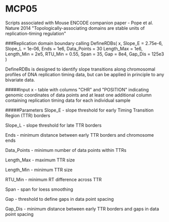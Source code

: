 MCP05
=====
Scripts associated with Mouse ENCODE companion paper - Pope et al. Nature 2014 "Topologically-associating domains are stable units of replication-timing regulation"

###Replication domain boundary calling
    DefineRDBs( x, Slope_E = 2.75e-6, Slope_L = 1e-06, Ends = 1e6, Data_Points = 30
                Length_Max = 1e6, Length_Min = 2e5, RTU_Min = 0.55, Span = 35,
                Gap = 8e4, Gap_Dis = 125e3 )

DefineRDBs is designed to identify slope transitions along chromosomal profiles of DNA replication timing data, but can be applied in principle to any bivariate data.

#####Input
x  -  table with columns "CHR" and "POSITION" indicating genomic coordinates of data points and at least one additional column containing replication timing data for each individual sample

#####Parameters
Slope_E  -  slope threshold for early Timing Transition Region (TTR) borders

Slope_L  -  slope threshold for late TTR borders

Ends  -  minimum distance between early TTR borders and chromosome ends

Data_Points  -  minimum number of data points within TTRs

Length_Max  -  maximum TTR size

Length_Min  -  minimum TTR size

RTU_Min  -  minimum RT difference across TTR

Span  -  span for loess smoothing

Gap  -  threshold to define gaps in data point spacing

Gap_Dis  -  minimum distance between early TTR borders and gaps in data point spacing

